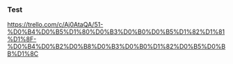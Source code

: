 ### Test
https://trello.com/c/Aj0AtaQA/51-%D0%B4%D0%B5%D1%80%D0%B3%D0%B0%D0%B5%D1%82%D1%81%D1%8F-%D0%B4%D0%B2%D0%B8%D0%B3%D0%B0%D1%82%D0%B5%D0%BB%D1%8C
